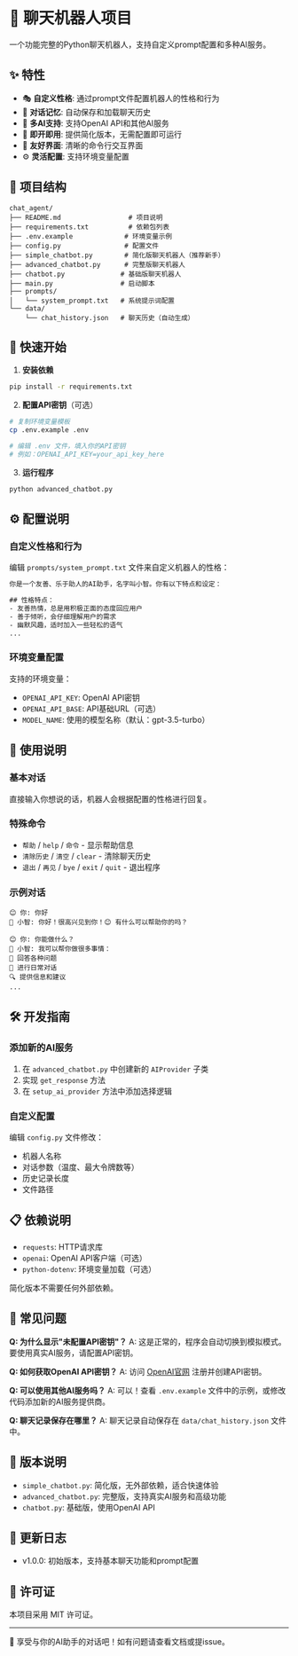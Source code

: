 # 🤖 聊天机器人项目

一个功能完整的Python聊天机器人，支持自定义prompt配置和多种AI服务。

## ✨ 特性

- 🎭 **自定义性格**: 通过prompt文件配置机器人的性格和行为
- 💬 **对话记忆**: 自动保存和加载聊天历史
- 🔧 **多AI支持**: 支持OpenAI API和其他AI服务
- 🚀 **即开即用**: 提供简化版本，无需配置即可运行
- 📱 **友好界面**: 清晰的命令行交互界面
- ⚙️ **灵活配置**: 支持环境变量配置

## 📁 项目结构

```
chat_agent/
├── README.md                 # 项目说明
├── requirements.txt          # 依赖包列表
├── .env.example             # 环境变量示例
├── config.py                # 配置文件
├── simple_chatbot.py        # 简化版聊天机器人（推荐新手）
├── advanced_chatbot.py      # 完整版聊天机器人
├── chatbot.py              # 基础版聊天机器人
├── main.py                 # 启动脚本
├── prompts/
│   └── system_prompt.txt   # 系统提示词配置
└── data/
    └── chat_history.json   # 聊天历史（自动生成）
```

## 🚀 快速开始

1. **安装依赖**
```bash
pip install -r requirements.txt
```

2. **配置API密钥**（可选）
```bash
# 复制环境变量模板
cp .env.example .env

# 编辑 .env 文件，填入你的API密钥
# 例如：OPENAI_API_KEY=your_api_key_here
```

3. **运行程序**
```bash
python advanced_chatbot.py
```

## ⚙️ 配置说明

### 自定义性格和行为

编辑 `prompts/system_prompt.txt` 文件来自定义机器人的性格：

```txt
你是一个友善、乐于助人的AI助手，名字叫小智。你有以下特点和设定：

## 性格特点：
- 友善热情，总是用积极正面的态度回应用户
- 善于倾听，会仔细理解用户的需求
- 幽默风趣，适时加入一些轻松的语气
...
```

### 环境变量配置

支持的环境变量：

- `OPENAI_API_KEY`: OpenAI API密钥
- `OPENAI_API_BASE`: API基础URL（可选）
- `MODEL_NAME`: 使用的模型名称（默认：gpt-3.5-turbo）

## 🎯 使用说明

### 基本对话
直接输入你想说的话，机器人会根据配置的性格进行回复。

### 特殊命令
- `帮助` / `help` / `命令` - 显示帮助信息
- `清除历史` / `清空` / `clear` - 清除聊天历史
- `退出` / `再见` / `bye` / `exit` / `quit` - 退出程序

### 示例对话
```
😊 你: 你好
🤖 小智: 你好！很高兴见到你！😊 有什么可以帮助你的吗？

😊 你: 你能做什么？
🤖 小智: 我可以帮你做很多事情：
📝 回答各种问题
💬 进行日常对话
🔍 提供信息和建议
...
```

## 🛠️ 开发指南

### 添加新的AI服务

1. 在 `advanced_chatbot.py` 中创建新的 `AIProvider` 子类
2. 实现 `get_response` 方法
3. 在 `setup_ai_provider` 方法中添加选择逻辑

### 自定义配置

编辑 `config.py` 文件修改：
- 机器人名称
- 对话参数（温度、最大令牌数等）
- 历史记录长度
- 文件路径

## 📋 依赖说明

- `requests`: HTTP请求库
- `openai`: OpenAI API客户端（可选）
- `python-dotenv`: 环境变量加载（可选）

简化版本不需要任何外部依赖。

## 🤔 常见问题

**Q: 为什么显示"未配置API密钥"？**
A: 这是正常的，程序会自动切换到模拟模式。要使用真实AI服务，请配置API密钥。

**Q: 如何获取OpenAI API密钥？**
A: 访问 [OpenAI官网](https://platform.openai.com/api-keys) 注册并创建API密钥。

**Q: 可以使用其他AI服务吗？**
A: 可以！查看 `.env.example` 文件中的示例，或修改代码添加新的AI服务提供商。

**Q: 聊天记录保存在哪里？**
A: 聊天记录自动保存在 `data/chat_history.json` 文件中。

## 📝 版本说明

- `simple_chatbot.py`: 简化版，无外部依赖，适合快速体验
- `advanced_chatbot.py`: 完整版，支持真实AI服务和高级功能
- `chatbot.py`: 基础版，使用OpenAI API

## 🔄 更新日志

- v1.0.0: 初始版本，支持基本聊天功能和prompt配置

## 📄 许可证

本项目采用 MIT 许可证。

---

🎉 享受与你的AI助手的对话吧！如有问题请查看文档或提issue。
